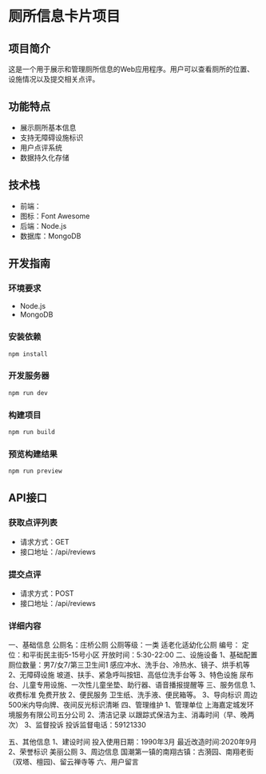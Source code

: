 # 厕所信息卡片项目

## 项目简介
这是一个用于展示和管理厕所信息的Web应用程序。用户可以查看厕所的位置、设施情况以及提交相关点评。

## 功能特点
- 展示厕所基本信息
- 支持无障碍设施标识
- 用户点评系统
- 数据持久化存储

## 技术栈
- 前端：
- 图标：Font Awesome
- 后端：Node.js
- 数据库：MongoDB

## 开发指南

### 环境要求
- Node.js
- MongoDB

### 安装依赖
```bash
npm install
```

### 开发服务器
```bash
npm run dev
```

### 构建项目
```bash
npm run build
```

### 预览构建结果
```bash
npm run preview
```

## API接口

### 获取点评列表
- 请求方式：GET
- 接口地址：/api/reviews

### 提交点评
- 请求方式：POST
- 接口地址：/api/reviews

### 详细内容
一、基础信息
公厕名：庄桥公厕  公厕等级：一类  适老化适幼化公厕
编号：
定位：和平街民主街5-15号小区
开放时间：5:30-22:00 
二、设施设备
1、基础配置
厕位数量：男7/女7/第三卫生间1
感应冲水、洗手台、冷热水、镜子、烘手机等
2、无障碍设施
坡道、扶手、紧急呼叫按钮、高低位洗手台等
3、特色设施
尿布台、儿童专用设施、一次性儿童坐垫、助行器、语音播报提醒等
三、服务信息
1、收费标准
免费开放
2、便民服务
卫生纸、洗手液、便民箱等。
3、导向标识
周边500米内导向牌、夜间反光标识清晰
四、管理维护
1、管理单位
上海嘉定城发环境服务有限公司五分公司 
2、清洁记录
以跟踪式保洁为主、消毒时间（早、晚两次）
3、监督投诉
投诉监督电话：59121330

五、其他信息
1、建设时间
投入使用日期：1990年3月 最近改造时间:2020年9月
2、荣誉标识
美丽公厕
3、周边信息
国潮第一镇的南翔古镇：古漪园、南翔老街（双塔、檀园)、留云禅寺等
六、用户留言
